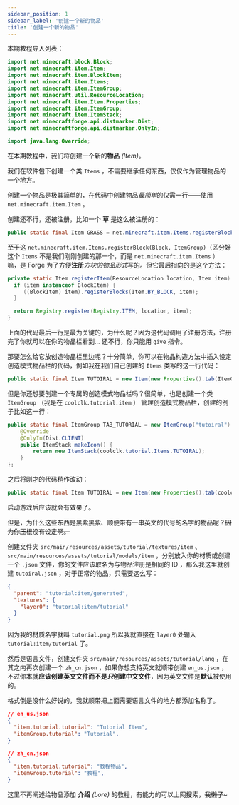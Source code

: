 ```yaml
---
sidebar_position: 1
sidebar_label: '创建一个新的物品'
title: '创建一个新的物品'
---
```


本期教程导入列表：
```java
import net.minecraft.block.Block;
import net.minecraft.item.Item;
import net.minecraft.item.BlockItem;
import net.minecraft.item.Items;
import net.minecraft.item.ItemGroup;
import net.minecraft.util.ResourceLocation;
import net.minecraft.item.Item.Properties;
import net.minecraft.item.ItemGroup;
import net.minecraft.item.ItemStack;
import net.minecraftforge.api.distmarker.Dist;
import net.minecraftforge.api.distmarker.OnlyIn;

import java.lang.Override;
```

在本期教程中，我们将创建一个新的**物品** *(Item)*。

我们在软件包下创建一个类 ```Items``` ，不需要继承任何东西，仅仅作为管理物品的一个地方。

创建一个物品是极其简单的，在代码中创建物品*最简单*的仅需一行——使用 ```net.minecraft.item.Item``` 。

创建还不行，还被注册，比如一个 **草** 是这么被注册的：

```java
public static final Item GRASS = net.minecraft.item.Items.registerBlock(Blocks.GRASS, ItemGroup.TAB_DECORATIONS);
```

至于这 ```net.minecraft.item.Items.registerBlock(Block, ItemGroup)```（区分好这个 `Items` 不是我们刚刚创建的那一个，而是 `net.minecraft.item.Items` ） 嘛，是 Forge 为了方便**注册***方块的物品形式*写的。但它最后指向的是这个方法：

```java
private static Item registerItem(ResourceLocation location, Item item) {
  if (item instanceof BlockItem) {
     ((BlockItem) item).registerBlocks(Item.BY_BLOCK, item);
  }

  return Registry.register(Registry.ITEM, location, item);
}
```

上面的代码最后一行是最为关键的，为什么呢？因为这代码调用了注册方法，注册完了你就可以在你的物品栏看到... 还不行，你只能用 ```give``` 指令。

那要怎么给它放创造物品栏里边呢？十分简单，你可以在物品构造方法中插入设定创造模式物品栏的代码，例如我在我们自己创建的 ```Items``` 类写的这一行代码：

```java
public static final Item TUTOIRAL = new Item(new Properties().tab(ItemGroup.TAB_MISC));
```

但是你还想要创建一个专属的创造模式物品栏吗？很简单，也是创建一个类 ```ItemGroup``` （我是在 `coolclk.tutorial.item` ） 管理创造模式物品栏，创建的例子比如这一行：

```java
public static final ItemGroup TAB_TUTORIAL = new ItemGroup("tutoiral") {
    @Override
    @OnlyIn(Dist.CLIENT)
    public ItemStack makeIcon() {
        return new ItemStack(coolclk.tutorial.Items.TUTOIRAL);
    }
};
```

之后将刚才的代码稍作改动：

```java
public static final Item TUTOIRAL = new Item(new Properties().tab(coolclk.tutorial.item.ItemGroup.TAB_TUTORIAL));
```

启动游戏后应该就会有效果了。

但是，为什么这些东西是黑紫黑紫、顺便带有一串英文的代号的名字的物品呢？~~因为你压根没有设定啊。~~

创建文件夹 ```src/main/resources/assets/tutorial/textures/item``` 、 ```src/main/resources/assets/tutorial/models/item``` ，分别放入你的材质或创建一个 ```.json``` 文件，你的文件应该取名为与物品注册是相同的 ID ，那么我这里就创建 ```tutoiral.json``` ，对于正常的物品，只需要这么写：

```json
{
  "parent": "tutorial:item/generated",
  "textures": {
    "layer0": "tutorial:item/tutorial"
  }
}
```

因为我的材质名字就叫 ```tutorial.png``` 所以我就直接在 ```layer0``` 处输入 ```tutorial:item/tutorial``` 了。

然后是语言文件，创建文件夹 ```src/main/resources/assets/tutorial/lang``` ，在其之内再次创建一个 ```zh_cn.json``` ，如果你想支持英文就顺带创建 ```en_us.json``` ，不过你本就**应该创建英文文件而不是*只*创建中文文件**，因为英文文件是**默认**被使用的。

格式倒是没什么好说的，我就顺带把上面需要语言文件的地方都添加名称了。

```json
// en_us.json
{
  "item.tutorial.tutorial": "Tutorial Item",
  "itemGroup.tutorial": "Tutorial",
}
```

```json
// zh_cn.json
{
  "item.tutorial.tutorial": "教程物品",
  "itemGroup.tutorial": "教程",
}
```

这里不再阐述给物品添加 **介绍** *(Lore)* 的教程，有能力的可以上网搜索，~~我懒了~~~